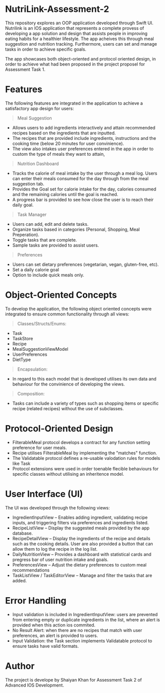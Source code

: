 # NutriLink-Assessment-2
This repository explores an OOP application developed through Swift UI. Nutrilink is an IOS application that represents a complete provess of developing a app solution and design that assists people in improving eating habits for a healthier lifestyle. The app acheives this through meal suggestion and nutrition tracking. Furthermore, users can set and manage tasks in order to achieve specific goals. 

The app showcases both object-oriented and protocol oriented design, in order to achieve what had been proposed in the project proposel for Assessment Task 1.

# **Features**

The following features are integrated in the application to achieve a satisfactory app design for users:

> Meal Suggestion

- Allows users to add ingredients interactively and attain recommended recipes based on the ingredients that are inputted.
- The recipes that are provided include ingredients, instructions and the cooking time (below 20 minutes for user convinience).
- The view also intakes user preferences entered in the app in order to custom the type of meals they want to attain,

> Nutrition Dashboard

- Tracks the calorie of meal intake by the user through a meal log. Users can enter their meals consumed for the day through from the meal suggestion tab.
- Provides the Goal set for calorie intake for the day, calories consumed and the remaining calories until the goal is reached.
- A progress bar is provided to see how close the user is to reach their daily goal.

> Task Manager

- Users can add, edit and delete tasks.
- Organize tasks based in categories (Personal, Shopping, Meal Preperation).
- Toggle tasks that are complete.
- Sample tasks are provided to assist users.

> Preferences

- Users can set dietary preferences (vegetarian, vegan, gluten-free, etc).
- Set a daily calorie goal
- Option to include quick meals only.

# **Object-Oriented Concepts**

To develop the application, the following object oriented concepts were integrated to ensure common functionality through all views:

> Classes/Structs/Enums:

- Task
- TaskStore
- Recipe
- MealSuggestionViewModel
- UserPreferences
- DietType
  
> Encapsulation:

- In regard to this each model that is developed utilises its own data and behaviour for the convinience of developing the views.

> Composition:

- Tasks can include a variety of types such as shopping items or specific recipe (related recipes) without the use of subclasses.

# **Protocol-Oriented Design**

- FilterableMeal protocol develops a contract for any function setting preference for user meals.
- Recipe utilises FilterableMeal by implementing the "matches" function.
- The Validatable protocol defines a re-usable valodation rules for models like Task
- Protocol extensions were used in order toenable flecible behaviours for specific classes without utilising an inheritence model.

# **User Interface (UI)**

The UI was developed through the following views:

- IngredientInputView – Enables adding ingredient, validating recipe inputs, and triggering filters via preferences and ingredients listed. 
- RecipeListView – Display the suggested meals provided by the app database. 
- RecipeDetailView – Display the ingredients of the recipe and details such as the cooking details. User are also provided a button that can allow them to log the recipe in the log list.
- DailyNutritionView – Provides a dashboard with statistical cards and pregress bar of user nutrition intake and goals.  
- PreferencesView – Adjust the dietary preferences to custom meal recommendations 
- TaskListView / TaskEditorView – Manage and filter the tasks that are added.

# **Error Handling**

- Input validation is included in IngredientInputView: users are prevented from entering empty or duplicate ingredients in the list, where an alert is provided when this action ios commited.
- No Result Alert: when there are no recipes that match with user preferences, an alert is provided to users.
- Input Validation: the Task section implements Validatable protocol to ensure tasks have valid formats.

# **Author**
The project is develope by Shaiyan Khan for Assessment Task 2 of Advanced IOS Development.

  







  

